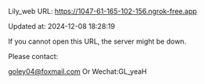 Lily_web URL: https://1047-61-165-102-156.ngrok-free.app

Updated at: 2024-12-08 18:28:19

If you cannot open this URL, the server might be down.

Please contact: 

goley04@foxmail.com Or Wechat:GL_yeaH